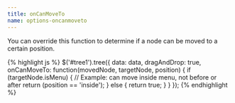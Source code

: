 ```yaml
---
title: onCanMoveTo
name: options-oncanmoveto
---
```


You can override this function to determine if a node can be moved to a certain position.

{% highlight js %}
$('#tree1').tree({
    data: data,
    dragAndDrop: true,
    onCanMoveTo: function(movedNode, targetNode, position) {
        if (targetNode.isMenu) {
            // Example: can move inside menu, not before or after
            return (position == 'inside');
        }
        else {
            return true;
        }
    }
});
{% endhighlight %}
